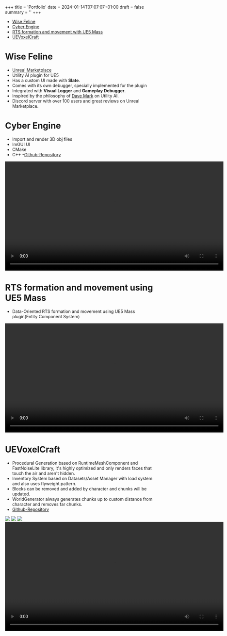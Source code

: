 +++ 
title = 'Portfolio' 
date = 2024-01-14T07:07:07+01:00
draft = false
summary = ''
+++

  - [Wise Feline](#wise-feline)
  - [Cyber Engine](#cyber-engine)
  - [RTS formation and movement with UE5 Mass](#rts-formation-and-movement-using-ue5-mass)
  - [UEVoxelCraft](#uevoxelcraft)

# Wise Feline

- [Unreal Marketplace](https://www.unrealengine.com/marketplace/en-US/product/wise-feline-ultimate-utility-ai)
- Utility AI plugin for UE5
- Has a custom UI made with **Slate**.
- Comes with its own debugger, specially implemented for the plugin
- Integrated with **Visual Logger** and **Gameplay Debugger**.
- Inspired by the philosophy of [Dave Mark](https://www.gdcvault.com/play/1012410/Improving-AI-Decision-Modeling-Through%C2%A0) on Utility AI.
- Discord server with over 100 users and great reviews on Unreal Marketplace.
  
# Cyber Engine

- Import and render 3D obj files
- ImGUI UI
- CMake
- C++
-[Github-Repository](https://github.com/Shayan-Zamiri/CyberEngine)

<video width=720 controls> <source src="Videos/Cyber Engine.mp4" type="video/mp4"></video>

# RTS formation and movement using UE5 Mass

- Data-Oriented RTS formation and movement using UE5 Mass plugin(Entity Component System)

<video width=720 controls> <source src="Videos/RTS formation and movement.mp4" type="video/mp4"></video>

# UEVoxelCraft

- Procedural Generation based on RuntimeMeshComponent and FastNoiseLite library, it's highly optimized and only renders faces that touch the air and aren't hidden.
- Inventory System based on Datasets/Asset Manager with load system and also uses flyweight pattern.
- Blocks can be removed and added by character and chunks will be updated.
- WorldGenerator always generates chunks up to custom distance  from character and removes far chunks.
- [Github-Repository](https://github.com/Shayan-Zamiri/UEVoxelCraft)

<img src="Images/UEVOXELCRAFT1.png"/>
<img src="Images/UEVOXELCRAFT3.png"/>
<img src="Images/UEVOXELCRAFT2.png"/>
<video width=720 controls> <source src="Videos/UEVOXELCRAFT1.mp4" type="video/mp4"></video>